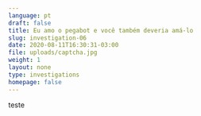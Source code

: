 ```yaml
---
language: pt
draft: false
title: Eu amo o pegabot e você também deveria amá-lo
slug: investigation-06
date: 2020-08-11T16:30:31-03:00
file: uploads/captcha.jpg
weight: 1
layout: none
type: investigations
homepage: false
---
```

teste